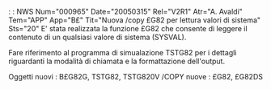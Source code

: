  :  : NWS Num="000965" Date="20050315" Rel="V2R1" Atr="A. Avaldi" Tem="APP" App="B£" Tit="Nuova /copy £G82 per lettura valori di sistema" Sts="20"
E' stata realizzata la funzione £G82 che consente di leggere il contenuto di un qualsiasi valore di sistema (SYSVAL).

Fare riferimento al programma di simualazione TSTG82 per i dettagli riguardanti la modalità di chiamata e la formattazione dell'output.

Oggetti nuovi :  B£G82G, TSTG82, TSTG820V
/COPY nuove   :  £G82, £G82DS
